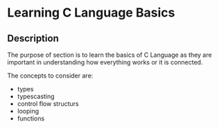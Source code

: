 # Learning C Language Basics

## Description

The purpose of section is to learn the basics of C Language as they are important in understanding how everything works or it is connected.

The concepts to consider are:

- types
- typescasting
- control flow structurs
- looping
- functions

